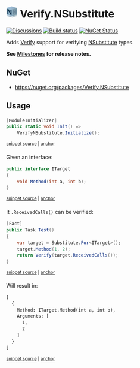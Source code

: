 # <img src="/src/icon.png" height="30px"> Verify.NSubstitute

[![Discussions](https://img.shields.io/badge/Verify-Discussions-yellow?svg=true&label=)](https://github.com/orgs/VerifyTests/discussions)
[![Build status](https://ci.appveyor.com/api/projects/status/2yqj2feuuhlb1kf0?svg=true)](https://ci.appveyor.com/project/SimonCropp/Verify-NSubstitute)
[![NuGet Status](https://img.shields.io/nuget/v/Verify.NSubstitute.svg)](https://www.nuget.org/packages/Verify.NSubstitute/)

Adds [Verify](https://github.com/VerifyTests/Verify) support for verifying [NSubstitute](https://nsubstitute.github.io/)
types.

**See [Milestones](../../milestones?state=closed) for release notes.**

## NuGet

 * https://nuget.org/packages/Verify.NSubstitute


## Usage

<!-- snippet: enable -->
<a id='snippet-enable'></a>
```cs
[ModuleInitializer]
public static void Init() =>
    VerifyNSubstitute.Initialize();
```
<sup><a href='/src/Tests/ModuleInitializer.cs#L3-L9' title='Snippet source file'>snippet source</a> | <a href='#snippet-enable' title='Start of snippet'>anchor</a></sup>
<!-- endSnippet -->


Given an interface:

<!-- snippet: ITarget.cs -->
<a id='snippet-ITarget.cs'></a>
```cs
public interface ITarget
{
    void Method(int a, int b);
}
```
<sup><a href='/src/Tests/ITarget.cs#L1-L4' title='Snippet source file'>snippet source</a> | <a href='#snippet-ITarget.cs' title='Start of snippet'>anchor</a></sup>
<!-- endSnippet -->

It `.ReceivedCalls()` can be verified:

<!-- snippet: ReceivedCalls -->
<a id='snippet-ReceivedCalls'></a>
```cs
[Fact]
public Task Test()
{
    var target = Substitute.For<ITarget>();
    target.Method(1, 2);
    return Verify(target.ReceivedCalls());
}
```
<sup><a href='/src/Tests/Tests.cs#L5-L15' title='Snippet source file'>snippet source</a> | <a href='#snippet-ReceivedCalls' title='Start of snippet'>anchor</a></sup>
<!-- endSnippet -->

Will result in:

<!-- snippet: Tests.Test.verified.txt -->
<a id='snippet-Tests.Test.verified.txt'></a>
```txt
[
  {
    Method: ITarget.Method(int a, int b),
    Arguments: [
      1,
      2
    ]
  }
]
```
<sup><a href='/src/Tests/Tests.Test.verified.txt#L1-L9' title='Snippet source file'>snippet source</a> | <a href='#snippet-Tests.Test.verified.txt' title='Start of snippet'>anchor</a></sup>
<!-- endSnippet -->
